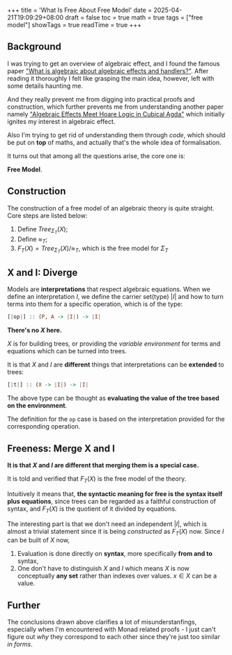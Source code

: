 +++
title = 'What Is Free About Free Model'
date = 2025-04-21T19:09:29+08:00
draft = false
toc = true
math = true
tags = ["free model"]
showTags = true
readTime = true
+++

## Background

I was trying to get an overview of algebraic effect, and I found the famous paper ["What is algebraic about algebraic effects and handlers?"](https://arxiv.org/abs/1807.05923). After reading it thoroughly I felt like grasping the main idea, however, left with some details haunting me.

And they really prevent me from digging into practical proofs and construction, which further prevents me from understanding another paper namely ["Algebraic Effects Meet Hoare Logic in Cubical Agda"](https://dl.acm.org/doi/10.1145/3632898) which initially ignites my interest in algebraic effect.

Also I'm trying to get rid of understanding them through *code*, which should be put on **top** of maths, and actually that's the whole idea of formalisation.

It turns out that among all the questions arise, the core one is:

**Free Model**.

## Construction

The construction of a free model of an algebraic theory is quite straight. Core steps are listed below:

1. Define $Tree_{\Sigma_{T}}(X)$;
2. Define $\approx_{T}$;
3. $F_T(X)=Tree_{\Sigma_{T}}(X)/\approx_{T}$, which is the free model for $\Sigma_T$

## X and I: Diverge

Models are **interpretations** that respect algebraic equations. When we define an interpretation $I$, we define the carrier set(type) $|I|$ and how to turn terms into them for a specific operation, which is of the type:

```haskell
[|op|] :: (P, A -> |I|) -> |I|
```

**There's no $X$ here.**

$X$ is for building trees, or providing the *variable environment* for terms and equations which can be turned into trees.

It is that $X$ and $I$ are **different** things that interpretations can be **extended** to trees:

```haskell
[|t|] :: (X -> |I|) -> |I|
```

The above type can be thought as **evaluating the value of the tree based on the environment**.

The definition for the `op` case is based on the interpretation provided for the corresponding operation.

## Freeness: Merge X and I

**It is that $X$ and $I$ are different that merging them is a special case.**

It is told and verified that $F_T(X)$ is the free model of the theory.

Intuitively it means that, **the syntactic meaning for free is the syntax itself plus equations**, since trees can be regarded as a faithful construction of syntax, and $F_T(X)$ is the quotient of it divided by equations.

The interesting part is that we don't need an independent $|I|$, which is almost a trivial statement since it is being *constructed* as $F_T(X)$ now. Since $I$ can be built of $X$ now,

1. Evaluation is done directly on **syntax**, more specifically **from and to** syntax,
2. One don't have to distinguish $X$ and $I$ which means $X$ is now conceptually **any set** rather than indexes over values. $x\in X$ can be a value.

## Further

The conclusions drawn above clarifies a lot of misunderstanfings, especially when I'm encountered with Monad related proofs - I just can't figure out *why* they correspond to each other since they're just too similar *in forms*.
